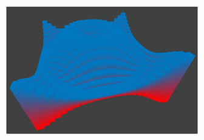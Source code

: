![Preview](https://raw.githubusercontent.com/MultiPain/Gideros_examples/master/img/3D%20wave%20-%20Gideros.jpg)

